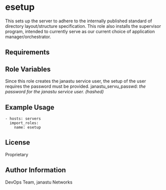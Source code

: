 # esetup

This sets up the server to adhere to the internally published standard of directory layout/structure specification.
This role also installs the supervisor program, intended to currently serve as our current choice of application manager/orchestrator.

Requirements
------------


Role Variables
--------------

Since this role creates the janastu service user, the setup of the user  
requires the password must be provided.
janastu_servu_passwd: *the password for the janastu service user. (hashed)*


Example Usage
-------------

    - hosts: servers
      import_roles:
        name: esetup

License
-------

Proprietary

Author Information
------------------

DevOps Team, janastu Networks
